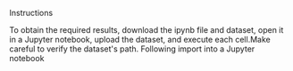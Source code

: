 Instructions


To obtain the required results, download the ipynb file and dataset, open it in a Jupyter notebook, upload the dataset, and execute each cell.Make careful to verify the dataset's path. Following import into a Jupyter notebook
